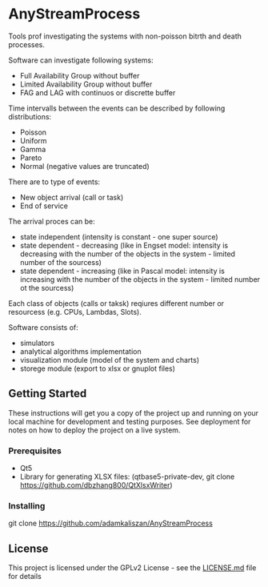 # AnyStreamProcess
Tools prof investigating the systems with non-poisson bitrth and death processes.

Software can investigate following systems:
* Full Availability Group without buffer
* Limited Availability Group without buffer
* FAG and LAG with continuos or discrette buffer

Time intervalls between the events can be described by following distributions:
* Poisson
* Uniform
* Gamma
* Pareto
* Normal (negative values are truncated)

There are to type of events:
* New object arrival (call or task)
* End of service

The arrival proces can be:
* state independent (intensity is constant - one super source)
* state dependent - decreasing (like in Engset model: intensity is decreasing with the number of the objects in the system - limited number of the sourcess)
* state dependent - increasing (like in Pascal model: intensity is increasing with the number of the objects in the system - limited number ot the sourcess)

Each class of objects (calls or taksk) reqiures different number or resourcess (e.g. CPUs, Lambdas, Slots).

Software consists of:
* simulators
* analytical algorithms implementation
* visualization module (model of the system and charts)
* storege module (export to xlsx or gnuplot files)

## Getting Started

These instructions will get you a copy of the project up and running on your local machine for development and testing purposes. See deployment for notes on how to deploy the project on a live system.

### Prerequisites

* Qt5
* Library for generating XLSX files: (qtbase5-private-dev, git clone https://github.com/dbzhang800/QtXlsxWriter)

### Installing
git clone https://github.com/adamkaliszan/AnyStreamProcess

## License

This project is licensed under the GPLv2 License - see the [LICENSE.md](LICENSE.md) file for details



